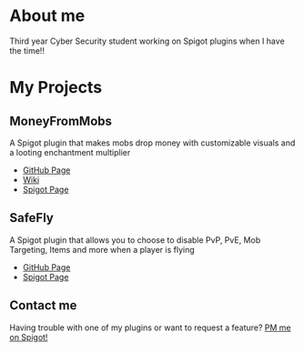 # About me
Third year Cyber Security student working on Spigot plugins when I have the time!!

# My Projects
## MoneyFromMobs
A Spigot plugin that makes mobs drop money with customizable visuals and a looting enchantment multiplier  
* [GitHub Page](https://github.com/chocolf/MoneyFromMobs)
* [Wiki](https://github.com/chocolf/MoneyFromMobs/wiki)
* [Spigot Page](https://www.spigotmc.org/resources/money-from-mobs-1-12-1-17-1.79137/)
  
## SafeFly
A Spigot plugin that allows you to choose to disable PvP, PvE, Mob Targeting, Items and more when a player is flying  
* [GitHub Page](https://github.com/chocolf/SafeFly)
* [Spigot Page](https://www.spigotmc.org/resources/safe-fly-1-13-1-17-1.86512/)  
  
## Contact me
Having trouble with one of my plugins or want to request a feature? [PM me on Spigot!](https://www.spigotmc.org/conversations/add?to=chocolf)
<!--
**chocolf/chocolf** is a ✨ _special_ ✨ repository because its `README.md` (this file) appears on your GitHub profile.

Here are some ideas to get you started:

- 🔭 I’m currently working on ...
- 🌱 I’m currently learning ...
- 👯 I’m looking to collaborate on ...
- 🤔 I’m looking for help with ...
- 💬 Ask me about ...
- 📫 How to reach me: ...
- 😄 Pronouns: ...
- ⚡ Fun fact: ...
-->
